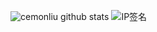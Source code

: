 ![cemonliu github stats](https://github-readme-stats.vercel.app/api?username=cemonliu&show_icons=true)
![IP签名](https://tool.lu/netcard/)
<!-- 编程语言统计 -->
<!-- [![Top Langs](https://github-readme-stats.vercel.app/api/top-langs/?username=cemonliu&hide=html,css)](https://github.com/XPoet) -->




<!--
**cemonliu/cemonliu** is a ✨ _special_ ✨ repository because its `README.md` (this file) appears on your GitHub profile.

Here are some ideas to get you started:

- 🔭 I’m currently working on ...
- 🌱 I’m currently learning ...
- 👯 I’m looking to collaborate on ...
- 🤔 I’m looking for help with ...
- 💬 Ask me about ...
- 📫 How to reach me: ...
- 😄 Pronouns: ...
- ⚡ Fun fact: ...
-->


